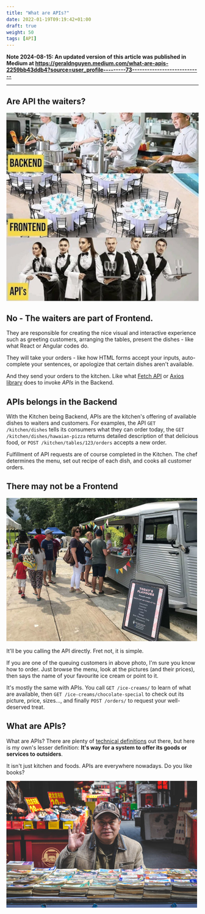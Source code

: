 ```yaml
---
title: "What are APIs?"
date: 2022-01-19T09:19:42+01:00
draft: true
weight: 50
tags: [API]
---
```


**Note 2024-08-15: An updated version of this article was published in Medium at https://geraldnguyen.medium.com/what-are-apis-2259bb43ddb4?source=user_profile---------73----------------------------**

-----------------

## Are API the waiters?

![](/images/backend-frontend-api-medium.jpg)

## No - The waiters are part of Frontend. 

They are responsible for creating the nice visual and interactive experience such as greeting customers, arranging the tables, present the dishes - like what React or Angular codes do.

They will take your orders - like how HTML forms accept your inputs, auto-complete your sentences, or apologize that certain dishes aren't available.

And they send your orders to the kitchen. Like what [Fetch API](https://developer.mozilla.org/en-US/docs/Web/API/Fetch_API) or [Axios library](https://axios-http.com/) does to invoke *APIs* in the Backend.

## APIs belongs in the Backend

With the Kitchen being Backend, APIs are the kitchen's offering of available dishes to waiters and customers. For examples, the API `GET /kitchen/dishes` tells its consumers what they can order today, the `GET /kitchen/dishes/hawaian-pizza` returns detailed description of that delicious food, or `POST /kitchen/tables/123/orders` accepts a new order.

Fulfillment of API requests are of course completed in the Kitchen. The chef determines the menu, set out recipe of each dish, and cooks all customer orders.

## There may not be a Frontend

![](/images/icecream-truck-small.jpg)

It'll be you calling the API directly. Fret not, it is simple.

If you are one of the queuing customers in above photo, I'm sure you know how to order. Just browse the menu, look at the pictures (and their prices), then says the name of your favourite ice cream or point to it.

It's mostly the same with APIs. You call `GET /ice-creams/` to learn of what are available, then `GET /ice-creams/chocolate-special` to check out its picture, price, sizes..., and finally `POST /orders/` to request your well-deserved treat.

## What are APIs?

What are APIs? There are plenty of [technical definitions](https://www.google.com/search?q=what+are+apis&oq=what+are+apis&aqs=chrome..69i57j0i512l6j69i60.3936j0j4&sourceid=chrome&ie=UTF-8) out there, but here is my own's lesser definition: **It's way for a system to offer its goods or services to outsiders**.

It isn't just kitchen and foods. APIs are everywhere nowadays. Do you like books?

![](/images/old-book-seller.jpg)

